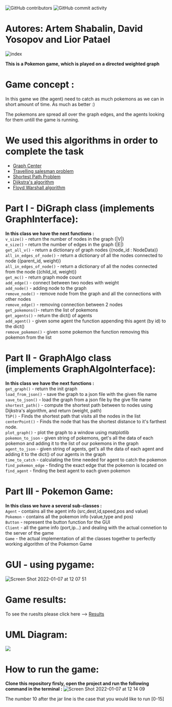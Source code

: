  ![GitHub contributors](https://img.shields.io/github/contributors/MightyArty/Ex4?style=plastic) ![GitHub commit activity](https://img.shields.io/github/commit-activity/m/MightyArty/Ex4?style=plastic)
# Autores: Artem Shabalin, David Yosopov and Lior Patael


![index](https://user-images.githubusercontent.com/77808208/148431522-dd3d2c56-c675-4c79-a39e-6dbda8880f2f.jpg)



**This is a Pokemon game, which is played on a directed weighted graph**

# Game concept :
In this game we (the agent) need to catch as much pokemons as we can in short amount of time. As much as better :)

The pokemons are spread all over the graph edges, and the agents looking for them untill the game is running.

# We used this algorithms in order to complete the task
- [Graph Center](https://en.wikipedia.org/wiki/Graph_center)
- [Travelling salesman problem](https://en.wikipedia.org/wiki/Travelling_salesman_problem)
- [Shortest Path Problem](https://en.wikipedia.org/wiki/Shortest_path_problem)
- [Dijkstra's algorithm](https://en.wikipedia.org/wiki/Dijkstra%27s_algorithm)
- [Floyd Warshall algorithm](https://en.wikipedia.org/wiki/Floyd%E2%80%93Warshall_algorithm)

# Part I - DiGraph class (implements GraphInterface):
 **In this class we have the next functions :**
</br>`v_size()` - return the number of nodes in the graph (|V|)
</br>`e_size()` - return the number of edges in the graph (|E|)
</br>`get_all_v()` - return a dictionary of graph nodes {(node_id : NodeData)}
</br>`all_in_edges_of_node()` - return a dictionary of all the nodes connected to node {(parent_id, weight)}
</br>`all_in_edges_of_node()` - return a dictionary of all the nodes connected from the node {(child_id, weight)}
</br>`get_mc()` - return graph mode count
</br>`add_edge()` - connect between two nodes with weight
</br>`add_node()` - adding node to the graph
</br>`remove_node()` - remove node from the graph and all the connections with other nodes
</br>`remove_edge()` - removing connection between 2 nodes
</br>`get_pokemons()`- return the list of pokemons
</br>`get_agents()` - return the dict() of agents
</br>`add_agent()` - given some agent the function appending this agent (by id) to the dict()
</br>`remove_pokemon()` - given some pokemon the function removing this pokemon from the list

# Part II - GraphAlgo class (implements GraphAlgoInterface):
  **In this class we have the next functions :**
</br>`get_graph()` - return the init graph
</br>`load_from_json()` - save the graph to a json file with the given file name
</br>`save_to_json()` - load the graph from a json file by the give file name
</br>`shortest_path()` - compute the shortest path between to nodes using Dijkstra's algorithm, and return (weight, path)
</br>`TSP()` - Finds the shortest path that visits all the nodes in the list
</br>`centerPoint()` - Finds the node that has the shortest distance to it's farthest node.
</br>`plot_graph()` - plot the graph to a window using matplotlib
</br>`pokemon_to_json` - given string of pokemons, get's all the data of each pokemon and adding it to the list of our pokemons in the graph
</br>`agent_to_json` - given string of agents, get's all the data of each agent and adding it to the dict() of our agents in the graph
</br>`time_to_catch` - calculating the time needed for agent to catch the pokemon
</br>`find_pokemon_edge` - finding the exact edge that the pokemon is located on
</br>`find_agent` - finding the best agent to each given pokemon

# Part III - Pokemon Game:
**In this class we have a several sub-classes :**
</br>`Agent` - contains all the agent info (src,dest,id,speed,pos and value)
</br>`Pokemon` - contains all the pokemon info (value,type and pos)
</br>`Button` - represent the button function for the GUI
</br>`Client` - all the game info (port,ip...) and dealing with the actual connetion to the server of the game
</br>`Game` - the actual implementation of all the classes together to perfectly working algorithm of the Pokemon Game 

# GUI - using pygame:

![Screen Shot 2022-01-07 at 12 07 51](https://user-images.githubusercontent.com/77808208/148528228-bcf6f8c9-d14f-4f49-8a19-5e77dab86879.png)

# Game results:
To see the rueslts please click here --> [Results](https://github.com/MightyArty/Ex4/wiki/Game-results)

# UML Diagram:

![](https://i.ibb.co/3h5pBSG/matala1-1.png)


# How to run the game:
**Clone this repository firsly, open the project and run the following command in the terminal :**
![Screen Shot 2022-01-07 at 12 14 09](https://user-images.githubusercontent.com/77808208/148528949-512f87ed-2c11-46cc-8e68-5df0b0aac91c.png)

The number 10 after the jar line is the case that you would like to run [0-15]



